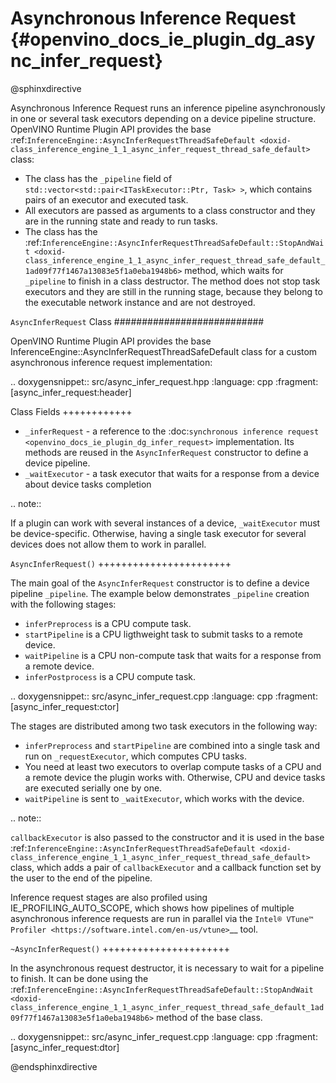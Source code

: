 # Asynchronous Inference Request {#openvino_docs_ie_plugin_dg_async_infer_request}

@sphinxdirective

Asynchronous Inference Request runs an inference pipeline asynchronously in one or several task executors depending on a device pipeline structure.
OpenVINO Runtime Plugin API provides the base :ref:`InferenceEngine::AsyncInferRequestThreadSafeDefault <doxid-class_inference_engine_1_1_async_infer_request_thread_safe_default>` class:

* The class has the ``_pipeline`` field of ``std::vector<std::pair<ITaskExecutor::Ptr, Task> >``, which contains pairs of an executor and executed task.
* All executors are passed as arguments to a class constructor and they are in the running state and ready to run tasks.
* The class has the :ref:`InferenceEngine::AsyncInferRequestThreadSafeDefault::StopAndWait <doxid-class_inference_engine_1_1_async_infer_request_thread_safe_default_1ad09f77f1467a13083e5f1a0eba1948b6>` method, which waits for `_pipeline` to finish in a class destructor. The method does not stop task executors and they are still in the running stage, because they belong to the executable network instance and are not destroyed.

``AsyncInferRequest`` Class
###########################

OpenVINO Runtime Plugin API provides the base InferenceEngine::AsyncInferRequestThreadSafeDefault class for a custom asynchronous inference request implementation:

.. doxygensnippet:: src/async_infer_request.hpp
   :language: cpp
   :fragment: [async_infer_request:header]

Class Fields
++++++++++++

* ``_inferRequest`` - a reference to the :doc:`synchronous inference request <openvino_docs_ie_plugin_dg_infer_request>` implementation. Its methods are reused in the ``AsyncInferRequest`` constructor to define a device pipeline.
* ``_waitExecutor`` - a task executor that waits for a response from a device about device tasks completion

.. note:: 

   If a plugin can work with several instances of a device, ``_waitExecutor`` must be device-specific. Otherwise, having a single task executor for several devices does not allow them to work in parallel.

``AsyncInferRequest()``
+++++++++++++++++++++++

The main goal of the `AsyncInferRequest` constructor is to define a device pipeline ``_pipeline``. The example below demonstrates ``_pipeline`` creation with the following stages:

* ``inferPreprocess`` is a CPU compute task.
* ``startPipeline`` is a CPU ligthweight task to submit tasks to a remote device.
* ``waitPipeline`` is a CPU non-compute task that waits for a response from a remote device.
* ``inferPostprocess`` is a CPU compute task.

.. doxygensnippet:: src/async_infer_request.cpp
   :language: cpp
   :fragment: [async_infer_request:ctor]

The stages are distributed among two task executors in the following way:

* ``inferPreprocess`` and ``startPipeline`` are combined into a single task and run on ``_requestExecutor``, which computes CPU tasks.
* You need at least two executors to overlap compute tasks of a CPU and a remote device the plugin works with. Otherwise, CPU and device tasks are executed serially one by one.
* ``waitPipeline`` is sent to ``_waitExecutor``, which works with the device.

.. note:: 

   ``callbackExecutor`` is also passed to the constructor and it is used in the base :ref:`InferenceEngine::AsyncInferRequestThreadSafeDefault <doxid-class_inference_engine_1_1_async_infer_request_thread_safe_default>` class, which adds a pair of ``callbackExecutor`` and a callback function set by the user to the end of the pipeline.

Inference request stages are also profiled using IE_PROFILING_AUTO_SCOPE, which shows how pipelines of multiple asynchronous inference requests are run in parallel via the `Intel® VTune™ Profiler <https://software.intel.com/en-us/vtune>`__ tool.

`~AsyncInferRequest()`
++++++++++++++++++++++

In the asynchronous request destructor, it is necessary to wait for a pipeline to finish. It can be done using the :ref:`InferenceEngine::AsyncInferRequestThreadSafeDefault::StopAndWait <doxid-class_inference_engine_1_1_async_infer_request_thread_safe_default_1ad09f77f1467a13083e5f1a0eba1948b6>` method of the base class.

.. doxygensnippet:: src/async_infer_request.cpp
   :language: cpp
   :fragment: [async_infer_request:dtor]

@endsphinxdirective

